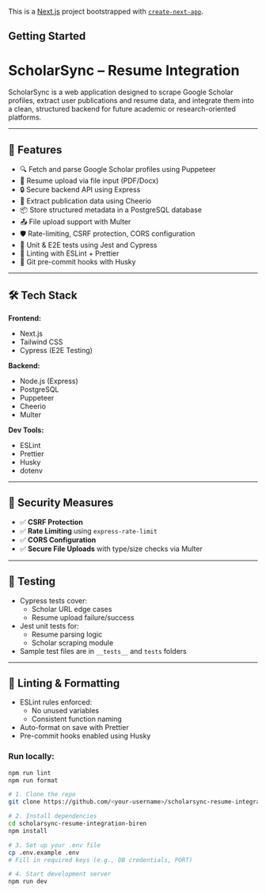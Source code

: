 This is a [Next.js](https://nextjs.org) project bootstrapped with [`create-next-app`](https://nextjs.org/docs/pages/api-reference/create-next-app).

## Getting Started

# ScholarSync – Resume Integration

ScholarSync is a web application designed to scrape Google Scholar profiles, extract user publications and resume data, and integrate them into a clean, structured backend for future academic or research-oriented platforms.

---

## 📌 Features

- 🔍 Fetch and parse Google Scholar profiles using Puppeteer
- 📄 Resume upload via file input (PDF/Docx)
- 🔒 Secure backend API using Express
- 🧠 Extract publication data using Cheerio
- 📦 Store structured metadata in a PostgreSQL database
- 📤 File upload support with Multer
- 🛡️ Rate-limiting, CSRF protection, CORS configuration
- 🧪 Unit & E2E tests using Jest and Cypress
- 🧹 Linting with ESLint + Prettier
- 🔄 Git pre-commit hooks with Husky

---

## 🛠 Tech Stack

**Frontend:**
- Next.js
- Tailwind CSS
- Cypress (E2E Testing)

**Backend:**
- Node.js (Express)
- PostgreSQL
- Puppeteer
- Cheerio
- Multer

**Dev Tools:**
- ESLint
- Prettier
- Husky
- dotenv

---

## 🔐 Security Measures

- ✅ **CSRF Protection**
- ✅ **Rate Limiting** using `express-rate-limit`
- ✅ **CORS Configuration**
- ✅ **Secure File Uploads** with type/size checks via Multer

---

## 🧪 Testing

- Cypress tests cover:
  - Scholar URL edge cases
  - Resume upload failure/success
- Jest unit tests for:
  - Resume parsing logic
  - Scholar scraping module
- Sample test files are in `__tests__` and `tests` folders

---

## 🧼 Linting & Formatting

- ESLint rules enforced:
  - No unused variables
  - Consistent function naming
- Auto-format on save with Prettier
- Pre-commit hooks enabled using Husky

### Run locally:
```bash
npm run lint
npm run format

# 1. Clone the repo
git clone https://github.com/<your-username>/scholarsync-resume-integration-biren.git

# 2. Install dependencies
cd scholarsync-resume-integration-biren
npm install

# 3. Set up your .env file
cp .env.example .env
# Fill in required keys (e.g., DB credentials, PORT)

# 4. Start development server
npm run dev
